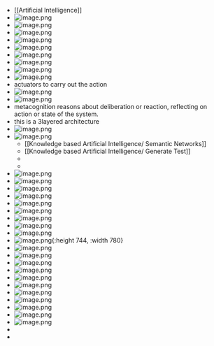 - [[Artificial Intelligence]]
- ![image.png](../assets/image_1715807449372_0.png)
- ![image.png](../assets/image_1715807560390_0.png)
- ![image.png](../assets/image_1715849426442_0.png)
- ![image.png](../assets/image_1715849476258_0.png)
- ![image.png](../assets/image_1715857781328_0.png)
- ![image.png](../assets/image_1715892678609_0.png)
- ![image.png](../assets/image_1715892743899_0.png)
- ![image.png](../assets/image_1715893189034_0.png)
- ![image.png](../assets/image_1715893274607_0.png)
- actuators to carry out the action
- ![image.png](../assets/image_1715893332433_0.png)
- ![image.png](../assets/image_1715893456871_0.png)
- metacognition reasons about deliberation or reaction, reflecting on action or state of the system.
- this is a 3layered architecture
- ![image.png](../assets/image_1715893587452_0.png)
- ![image.png](../assets/image_1715893606158_0.png)
	- [[Knowledge based Artificial Intelligence/ Semantic Networks]]
	- [[Knowledge based Artificial Intelligence/ Generate Test]]
	-
	-
- ![image.png](../assets/image_1715896027366_0.png)
- ![image.png](../assets/image_1715896046030_0.png)
- ![image.png](../assets/image_1715896079639_0.png)
- ![image.png](../assets/image_1715896094059_0.png)
- ![image.png](../assets/image_1715896128960_0.png)
- ![image.png](../assets/image_1715896150330_0.png)
- ![image.png](../assets/image_1715896167189_0.png)
- ![image.png](../assets/image_1715896193644_0.png)
- ![image.png](../assets/image_1715896668747_0.png)
- ![image.png](../assets/image_1715896721669_0.png){:height 744, :width 780}
- ![image.png](../assets/image_1715896786095_0.png)
- ![image.png](../assets/image_1715896857430_0.png)
- ![image.png](../assets/image_1715896967140_0.png)
- ![image.png](../assets/image_1715931835581_0.png)
- ![image.png](../assets/image_1715931869986_0.png)
- ![image.png](../assets/image_1715931888050_0.png)
- ![image.png](../assets/image_1715931900695_0.png)
- ![image.png](../assets/image_1715931920522_0.png)
- ![image.png](../assets/image_1715931951998_0.png)
- ![image.png](../assets/image_1715931976956_0.png)
- ![image.png](../assets/image_1715932002768_0.png)
-
-